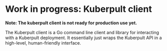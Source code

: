 # Work in progress: Kuberpult client

**Note: The kuberpult client is not ready for production use yet.**

The Kuberpult client is a Go command line client and library for interacting with a Kuberpult deployment. It essentially just wraps the Kuberpult API in a high-level, human-friendly interface.
